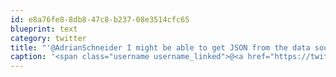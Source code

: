 ```yaml
---
id: e8a76fe8-8db8-47c8-b237-08e3514cfc65
blueprint: text
category: twitter
title: "'@AdrianSchneider I might be able to get JSON from the data source, will look into that.."
caption: '<span class="username username_linked">@<a href="https://twitter.com/AdrianSchneider" title="Adrian Schneider">AdrianSchneider</a></span> I might be able to get JSON from the data source, will look into that..'
---
```

